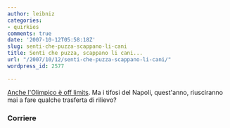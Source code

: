 ```yaml
---
author: leibniz
categories:
- quirkies
comments: true
date: '2007-10-12T05:58:18Z'
slug: senti-che-puzza-scappano-li-cani
title: Senti che puzza, scappano li cani...
url: "/2007/10/12/senti-che-puzza-scappano-li-cani/"
wordpress_id: 2577

---
```

[Anche l'Olimpico è off limits](http://www.corriere.it/sport/07_ottobre_11/napoli_tifosi_olimpico.shtml). Ma i tifosi del Napoli, quest'anno, riusciranno mai a fare qualche trasferta di rilievo? 

### Corriere 
